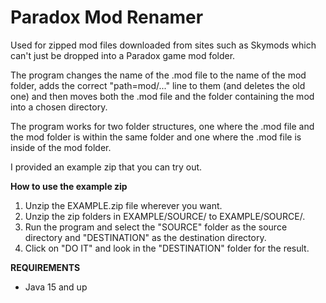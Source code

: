 # Paradox Mod Renamer
Used for zipped mod files downloaded from sites such as Skymods which can't just be dropped into a Paradox game mod folder.

The program changes the name of the .mod file to the name of the mod folder, adds the correct "path=mod/..." line to them (and deletes the old one) and then moves both the .mod file and the folder containing the mod into a chosen directory.

The program works for two folder structures, one where the .mod file and the mod folder is within the same folder and one where the .mod file is inside of the mod folder.

I provided an example zip that you can try out.

**How to use the example zip**

1. Unzip the EXAMPLE.zip file wherever you want.
2. Unzip the zip folders in EXAMPLE/SOURCE/ to EXAMPLE/SOURCE/.
3. Run the program and select the "SOURCE" folder as the source directory and "DESTINATION" as the destination directory.
4. Click on "DO IT" and look in the "DESTINATION" folder for the result.


**REQUIREMENTS**
- Java 15 and up
